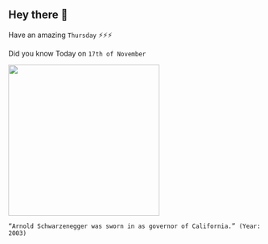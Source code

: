 ## Hey there 👋
Have an amazing `Thursday` ⚡⚡⚡

Did you know Today on `17th of November`
 
 [<img src="https://upload.wikimedia.org/wikipedia/commons/b/be/Arnold_Schwarzenegger_-_2019_%2833730956438%29_%28cropped%29.jpg" width="300" />](https://en.wikipedia.org/wiki/First_term_of_Arnold_Schwarzenegger_as_governor_of_California) 
 ```
“Arnold Schwarzenegger was sworn in as governor of California.” (Year: 2003)
```
